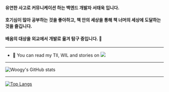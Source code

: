#### 유연한 사고로 커뮤니케이션 하는 백엔드 개발자 서태욱 입니다.    
#### 호기심이 많아 공부하는 것을 좋아하고, 책 안의 세상을 통해 책 너머의 세상에 도달하는 것을 즐깁니다. 
#### 배움의 대상을 외교에서 개발로 옮겨 탐구 중입니다. 👋
***
- 🌱 You can read my TIl, WIL and stories on <a href="https://velog.io/@apolontes" target="_blank"><img src="https://camo.githubusercontent.com/7b23e15954e11bb3021bcce04bf25a7e4245d0338432f2e562a8b3e64c557fec/68747470733a2f2f696d672e736869656c64732e696f2f62616467652f56656c6f672d3230633939373f7374796c653d706c6173746963266c6f676f3d56696d656f266c6f676f436f6c6f723d7768697465" data-canonical-src="https://img.shields.io/badge/Velog-20c997?style=plastic&amp;logo=Vimeo&amp;logoColor=white" style="max-width: 100%;"/></a>

***
![Woogy's GitHub stats](https://github-readme-stats.vercel.app/api?username=woogys&show_icons=true&theme=radical)
***
[![Top Langs](https://github-readme-stats.vercel.app/api/top-langs/?username=woogys&langs_count=10&layout=compact&theme=dark)](https://github.com/woogys/woogys)
